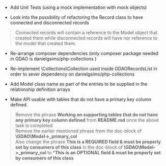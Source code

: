 * Add Unit Tests (using a mock implementation with mock objects)

* Look into the possibility of refactoring the Record class to have connected and disconnected records
> Connected records will contain a reference to the Model object that created them while disconnected records will have nor reference to the model that created them.

* Re-arrange composer dependencies (only composer package needed in GDAO is danielgsims/php-collections )

* Re-implement \Collections\Collection used inside GDAORecordsList in order to sever dependency on danielgsims/php-collections

* Add Model class name as part of the entries to be supplied in the relationship definition arrays

* Make API usable with tables that do not have a primary key column defined.
> Remove the phrase **Working on supporting tables that do not have any primary key column defined** from **README.md** once the above task is completed   
> Remove the earlier mentioned phrase from the doc-block of **\GDAO\Model->_primary_col**   
> Also change the phrase **This is a REQUIRED field & must be properly set by 
> consumers of this class** in the doc-block of **\GDAO\Model->_primary_col** to
> ***This is an OPTIONAL field & must be properly set by consumers of this class**

